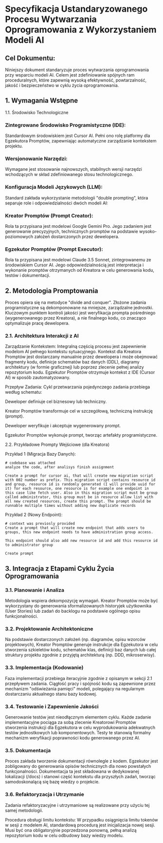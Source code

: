 # Specyfikacja Ustandaryzowanego Procesu Wytwarzania Oprogramowania z Wykorzystaniem Modeli AI

## Cel Dokumentu:
Niniejszy dokument standaryzuje proces wytwarzania oprogramowania przy wsparciu modeli AI. Celem jest zdefiniowanie spójnych ram proceduralnych, które zapewnią wysoką efektywność, powtarzalność, jakość i bezpieczeństwo w cyklu życia oprogramowania.

## 1. Wymagania Wstępne

1.1. Środowisko Technologiczne

### Zintegrowane Środowisko Programistyczne (IDE): 
Standardowym środowiskiem jest Cursor AI. Pełni ono rolę platformy dla Egzekutora Promptów, zapewniając automatyczne zarządzanie kontekstem projektu.

### Wersjonowanie Narzędzi: 
Wymagane jest stosowanie najnowszych, stabilnych wersji narzędzi wchodzących w skład zdefiniowanego stosu technologicznego.

### Konfiguracja Modeli Językowych (LLM): 
Standard zakłada wykorzystanie metodologii "double prompting", która separuje role i odpowiedzialności dwóch modeli AI:

### Kreator Promptów (Prompt Creator): 
Rola ta przypisana jest modelowi Google Gemini Pro. Jego zadaniem jest generowanie precyzyjnych, technicznych promptów na podstawie wysoko-poziomowych założeń dostarczonych przez dewelopera.

### Egzekutor Promptów (Prompt Executor): 
Rola ta przypisana jest modelowi Claude 3.5 Sonnet, zintegrowanemu ze środowiskiem Cursor AI. Jego odpowiedzialnością jest interpretacja i wykonanie promptów otrzymanych od Kreatora w celu generowania kodu, testów i dokumentacji.

## 2. Metodologia Promptowania

Proces opiera się na metodyce "divide and conquer". Złożone zadania programistyczne są dekomponowane na mniejsze, zarządzalne jednostki. Kluczowym punktem kontroli jakości jest weryfikacja prompta pośredniego (wygenerowanego przez Kreatora), a nie finalnego kodu, co znacząco optymalizuje pracę dewelopera.

### 2.1. Architektura Interakcji z AI

Zarządzanie Kontekstem: 
Integralną częścią procesu jest zapewnienie modelom AI pełnego kontekstu sytuacyjnego. Kontekst dla Kreatora Promptów jest dostarczany manualnie przez dewelopera i może obejmować fragmenty kodu, definicje schematów baz danych (DDL), diagramy architektury (w formie graficznej) lub poprzez zlecenie pełnej analizy repozytorium kodu. Egzekutor Promptów otrzymuje kontekst z IDE (Cursor AI) w sposób zautomatyzowany.

Przepływ Zadania: Cykl przetwarzania pojedynczego zadania przebiega według schematu:

Deweloper definiuje cel biznesowy lub techniczny.

Kreator Promptów transformuje cel w szczegółową, techniczną instrukcję (prompt).

Deweloper weryfikuje i akceptuje wygenerowany prompt.

Egzekutor Promptów wykonuje prompt, tworząc artefakty programistyczne.

2.2. Przykładowe Prompty Wejściowe (dla Kreatora)

Przykład 1 (Migracja Bazy Danych):
```
# codebase was attached
analyze the code, after analisys finish assignment

Create a prompt for cursor ai, that will create new migration script with 002 number as prefix. This migration script contains resource id and group, resource id is randomly generated (I will provide uuid for it) for each resource, one resource is for example one endpoint in this case like fetch user. Also in this migration script must be group called administrator, this group must be in resource allow list with all new created resources, create this prompt. The prompt should be runnable multiple times without adding new duplicate records
```
   
Przykład 2 (Nowy Endpoint):
```
# context was previosly provided
Create a prompt that will create new endpoint that adds users to groups, this new endpoint needs to have administration group access.

This endpoint should also add new resource id and add this resource id to administrator group

Create prompt 
```

## 3. Integracja z Etapami Cyklu Życia Oprogramowania

### 3.1. Planowanie i Analiza

Metodologia wspiera dekompozycję wymagań. Kreator Promptów może być wykorzystany do generowania sformalizowanych historyjek użytkownika (User Stories) lub zadań do backlogu na podstawie ogólnego opisu funkcjonalności.

### 3.2. Projektowanie Architektoniczne

Na podstawie dostarczonych założeń (np. diagramów, opisu wzorców projektowych), Kreator Promptów generuje instrukcje dla Egzekutora w celu stworzenia szkieletów kodu, schematów klas, definicji baz danych lub całej struktury projektu zgodnie z przyjętą architekturą (np. DDD, mikroserwisy).

### 3.3. Implementacja (Kodowanie)

Faza implementacji przebiega iteracyjnie zgodnie z opisanym w sekcji 2.1 przepływem zadania. Ciągłość pracy i spójność kodu są zapewnione przez mechanizm "odświeżania pamięci" modeli, polegający na regularnym dostarczaniu aktualnego stanu bazy kodowej.

### 3.4. Testowanie i Zapewnienie Jakości

Generowanie testów jest nieodłącznym elementem cyklu. Każde zadanie implementacyjne pociąga za sobą zlecenie Kreatorowi Promptów stworzenia instrukcji dla Egzekutora w celu wyprodukowania adekwatnych testów jednostkowych lub komponentowych. Testy te stanowią formalny mechanizm weryfikacji poprawności kodu generowanego przez AI.

### 3.5. Dokumentacja

Proces zakłada tworzenie dokumentacji równolegle z kodem. Egzekutor jest zobligowany do generowania opisów technicznych dla nowo powstałych funkcjonalności. Dokumentacja ta jest składowana w dedykowanej lokalizacji (/docs) i stanowi część kontekstu dla przyszłych zadań, tworząc samodoskonalącą się bazę wiedzy o projekcie.

### 3.6. Refaktoryzacja i Utrzymanie

Zadania refaktoryzacyjne i utrzymaniowe są realizowane przy użyciu tej samej metodologii.

Procedura obsługi limitu kontekstu: W przypadku osiągnięcia limitu tokenów w sesji z modelem AI, standardową procedurą jest inicjalizacja nowej sesji. Musi być ona obligatoryjnie poprzedzona ponowną, pełną analizą repozytorium kodu w celu odbudowy bazy wiedzy modelu.

